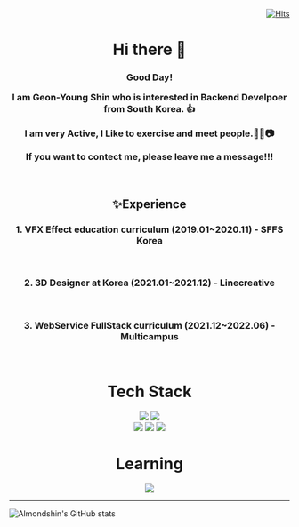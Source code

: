 <div align=center> 
  <div align=right>
    
[![Hits](https://hits.seeyoufarm.com/api/count/incr/badge.svg?url=https%3A%2F%2Fgithub.com%2FAlmondshin&count_bg=%23DFBD86&title_bg=%23CF7272&icon=&icon_color=%23B25A5A&title=hits&edge_flat=false)](https://hits.seeyoufarm.com)
  </div>
  <h1>Hi there 👋</h1>
<H3>
Good Day!<br>
  
I am Geon-Young Shin who is interested in Backend Develpoer from South Korea. 👍<br>
  
I am very Active, I Like to exercise and meet people.🍻🎥📷<br>

If you want to contect me, please leave me a message!!!
</H3>
  <br>
  
<h2>✨Experience</h2>
  <H3></H3>
 <H3>1. VFX Effect education curriculum (2019.01~2020.11) - SFFS Korea </H3><br>
 <H3>2. 3D Designer at Korea (2021.01~2021.12) - Linecreative </H3><br>
 <H3>3. WebService FullStack curriculum (2021.12~2022.06) - Multicampus </H3> <br>




  
  <h1> Tech Stack </h1>
  <img src="https://img.shields.io/badge/java-007396?style=for-the-badge&logo=java&logoColor=white"> 
  <img src="https://img.shields.io/badge/MySQL-003545?style=for-the-badge&logo=MySQL&logoColor=white"> 
  
  <br>
  <img src="https://img.shields.io/badge/spring-6DB33F?style=for-the-badge&logo=spring&logoColor=white"> 
  <img src="https://img.shields.io/badge/spring Boot-6DB33F?style=for-the-badge&logo=spring Boot&logoColor=white"> 
  <img src="https://img.shields.io/badge/mysql-4479A1?style=for-the-badge&logo=mysql&logoColor=white"> 
  <br>
  <h1> Learning </h1>
  <img src="https://img.shields.io/badge/python-3776AB?style=for-the-badge&logo=python&logoColor=white"> 
<hr>  
  
</div>
  
![Almondshin's GitHub stats](https://github-readme-stats.vercel.app/api?username=Almondshin&show_icons=true&theme=onedark)
